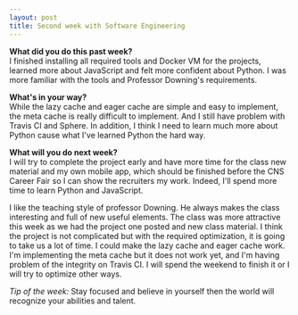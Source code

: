 ```yaml
---
layout: post
title: Second week with Software Engineering
---
```


<b>What did you do this past week?</b><br>
I finished installing all required tools and Docker VM for the projects, learned more about JavaScript and felt more confident about Python. I was more familiar with the tools and Professor Downing's requirements.

<b>What's in your way?</b><br>
While the lazy cache and eager cache are simple and easy to implement, the meta cache is really difficult to implement. And I still have problem with Travis CI and Sphere. In addition, I think I need to learn much more about Python cause what I've learned Python the hard way.

<b>What will you do next week?</b><br>
I will try to complete the project early and have more time for the class new material and my own mobile app, which should be finished before the CNS Career Fair so I can show the recruiters my work. Indeed, I'll spend more time to learn Python and JavaScript.<br>

I like the teaching style of professor Downing. He always makes the class interesting and full of new useful elements. The class was more attractive this week as we had the project one posted and new class material. I think the project is not complicated but with the required optimization, it is going to take us a lot of time. I could make the lazy cache and eager cache work. I'm implementing the meta cache but it does not work yet, and I'm having problem of the integrity on Travis CI. I will spend the weekend to finish it or I will try to optimize other ways.<br>

<i>Tip of the week:</i> Stay focused and believe in yourself then the world will recognize your abilities and talent.
